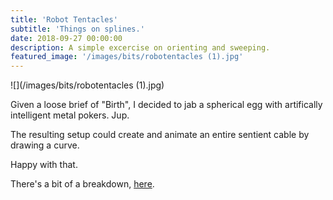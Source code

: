 ```yaml
---
title: 'Robot Tentacles'
subtitle: 'Things on splines.'
date: 2018-09-27 00:00:00
description: A simple excercise on orienting and sweeping.
featured_image: '/images/bits/robotentacles (1).jpg'
---
```


![](/images/bits/robotentacles (1).jpg)

Given a loose brief of "Birth", I decided to jab a spherical egg with artifically intelligent metal pokers. Jup.

The resulting setup could create and animate an entire sentient cable by drawing a curve.

Happy with that.

There's a bit of a breakdown, [here](https://t.co/VTPoNtnO8v).